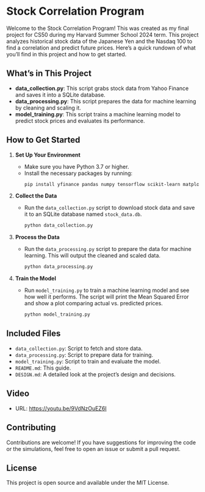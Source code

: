 # Stock Correlation Program


Welcome to the Stock Correlation Program! This was created as my final project for CS50 during my Harvard Summer School 2024 term. This project analyzes historical stock data of the Japanese Yen and the Nasdaq 100 to find a correlation and predict future prices. Here’s a quick rundown of what you’ll find in this project and how to get started.

## What’s in This Project

- **data_collection.py**: This script grabs stock data from Yahoo Finance and saves it into a SQLite database.
- **data_processing.py**: This script prepares the data for machine learning by cleaning and scaling it.
- **model_training.py**: This script trains a machine learning model to predict stock prices and evaluates its performance.

## How to Get Started

1. **Set Up Your Environment**
   - Make sure you have Python 3.7 or higher.
   - Install the necessary packages by running:
     ```bash
     pip install yfinance pandas numpy tensorflow scikit-learn matplotlib
     ```

2. **Collect the Data**
   - Run the `data_collection.py` script to download stock data and save it to an SQLite database named `stock_data.db`.
     ```bash
     python data_collection.py
     ```

3. **Process the Data**
   - Run the `data_processing.py` script to prepare the data for machine learning. This will output the cleaned and scaled data.
     ```bash
     python data_processing.py
     ```

4. **Train the Model**
   - Run `model_training.py` to train a machine learning model and see how well it performs. The script will print the Mean Squared Error and show a plot comparing actual vs. predicted prices.
     ```bash
     python model_training.py
     ```

## Included Files

- `data_collection.py`: Script to fetch and store data.
- `data_processing.py`: Script to prepare data for training.
- `model_training.py`: Script to train and evaluate the model.
- `README.md`: This guide.
- `DESIGN.md`: A detailed look at the project’s design and decisions.

## Video

- URL: https://youtu.be/9VdNzOuEZ6I

## Contributing

Contributions are welcome! If you have suggestions for improving the code or the simulations, feel free to open an issue or submit a pull request.

## License

This project is open source and available under the MIT License.
